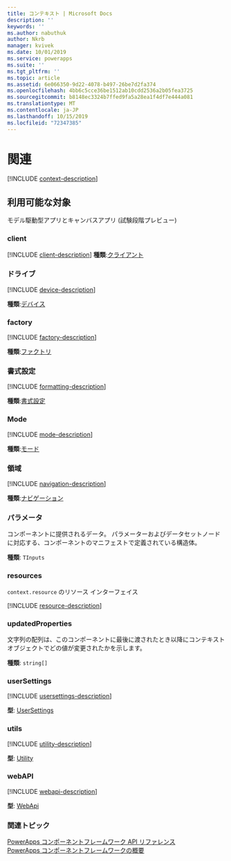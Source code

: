 ```yaml
---
title: コンテキスト | Microsoft Docs
description: ''
keywords: ''
ms.author: nabuthuk
author: Nkrb
manager: kvivek
ms.date: 10/01/2019
ms.service: powerapps
ms.suite: ''
ms.tgt_pltfrm: ''
ms.topic: article
ms.assetid: 6e066350-9d22-4078-b497-26be7d2fa374
ms.openlocfilehash: 4bb6c5cce36be1512ab10cdd2536a2b05fea3725
ms.sourcegitcommit: b8148ec3324b7ffed9fa5a28ea1f4df7e444a081
ms.translationtype: MT
ms.contentlocale: ja-JP
ms.lasthandoff: 10/15/2019
ms.locfileid: "72347385"
---
```

# <a name="context"></a>関連

[!INCLUDE [context-description](includes/context-description.md)]

## <a name="available-for"></a>利用可能な対象 

モデル駆動型アプリとキャンバスアプリ (試験段階プレビュー)

### <a name="client"></a>client

[!INCLUDE [client-description](includes/client-description.md)]
**種類**:[クライアント](client.md)

### <a name="device"></a>ドライブ

[!INCLUDE [device-description](includes/device-description.md)]

**種類**:[デバイス](device.md)

### <a name="factory"></a>factory

[!INCLUDE [factory-description](includes/factory-description.md)]

**種類**:[ファクトリ](factory.md)

### <a name="formatting"></a>書式設定

[!INCLUDE [formatting-description](includes/formatting-description.md)]

**種類**:[書式設定](formatting.md)

### <a name="mode"></a>Mode

[!INCLUDE [mode-description](includes/mode-description.md)]

**種類**:[モード](mode.md)

### <a name="navigation"></a>領域

[!INCLUDE [navigation-description](includes/navigation-description.md)]

**種類**:[ナビゲーション](navigation.md)

### <a name="parameters"></a>パラメータ

コンポーネントに提供されるデータ。 パラメーターおよびデータセットノードに対応する、コンポーネントのマニフェストで定義されている構造体。

**種類**: `TInputs`

### <a name="resources"></a>resources

`context.resource` のリソース インターフェイス

[!INCLUDE [resource-description](includes/resources-description.md)]

### <a name="updatedproperties"></a>updatedProperties

文字列の配列は、このコンポーネントに最後に渡されたとき以降にコンテキストオブジェクトでどの値が変更されたかを示します。

**種類**: `string[]`

### <a name="usersettings"></a>userSettings

[!INCLUDE [usersettings-description](includes/usersettings-description.md)]

**型**: [UserSettings](usersettings.md)

### <a name="utils"></a>utils

[!INCLUDE [utility-description](includes/utility-description.md)]

**型**: [Utility](utility.md)

### <a name="webapi"></a>webAPI

[!INCLUDE [webapi-description](includes/webapi-description.md)]

**型**: [WebApi](webapi.md)

### <a name="related-topics"></a>関連トピック

[PowerApps コンポーネントフレームワーク API リファレンス](../reference/index.md)<br/>
[PowerApps コンポーネントフレームワークの概要](../overview.md)